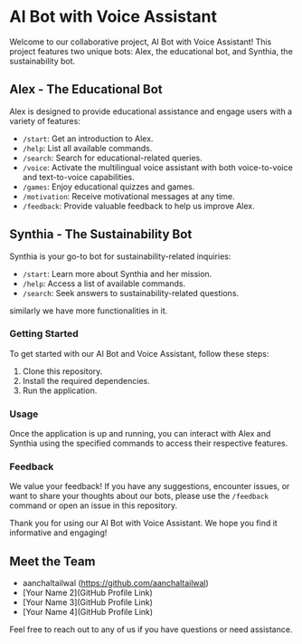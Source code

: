 # AI Bot with Voice Assistant

Welcome to our collaborative project, AI Bot with Voice Assistant! This project features two unique bots: Alex, the educational bot, and Synthia, the sustainability bot.

## Alex - The Educational Bot
Alex is designed to provide educational assistance and engage users with a variety of features:

- `/start`: Get an introduction to Alex.
- `/help`: List all available commands.
- `/search`: Search for educational-related queries.
- `/voice`: Activate the multilingual voice assistant with both voice-to-voice and text-to-voice capabilities.
- `/games`: Enjoy educational quizzes and games.
- `/motivation`: Receive motivational messages at any time.
- `/feedback`: Provide valuable feedback to help us improve Alex.

## Synthia - The Sustainability Bot
Synthia is your go-to bot for sustainability-related inquiries:

- `/start`: Learn more about Synthia and her mission.
- `/help`: Access a list of available commands.
- `/search`: Seek answers to sustainability-related questions.

similarly we have more functionalities in it.

### Getting Started
To get started with our AI Bot and Voice Assistant, follow these steps:

1. Clone this repository.
2. Install the required dependencies.
3. Run the application.

### Usage
Once the application is up and running, you can interact with Alex and Synthia using the specified commands to access their respective features.

### Feedback
We value your feedback! If you have any suggestions, encounter issues, or want to share your thoughts about our bots, please use the `/feedback` command or open an issue in this repository.

Thank you for using our AI Bot with Voice Assistant. We hope you find it informative and engaging!

## Meet the Team
- aanchaltailwal (https://github.com/aanchaltailwal)
- [Your Name 2](GitHub Profile Link)
- [Your Name 3](GitHub Profile Link)
- [Your Name 4](GitHub Profile Link)

Feel free to reach out to any of us if you have questions or need assistance.
